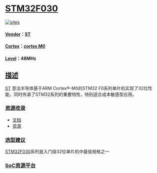 ﻿# [STM32F030](https://github.com/sochub/STM32F030)

[![sites](http://182.61.61.133/link/resources/docs.png)](https://stop.stops.top) 

#### [Vendor](https://github.com/sochub/Vendor)：[ST](https://github.com/sochub/ST)
#### [Cortex](https://github.com/sochub/Cortex)：[cortex M0](https://github.com/sochub/CM0)
#### [Level](https://github.com/sochub/Level)：48MHz 

## [描述](https://github.com/sochub/STM32F030) 

[ST](https://github.com/sochub/ST) 意法半导体基于ARM Cortex®-M0的STM32 F0系列单片机实现了32位性能，同时传承了STM32系列的重要特性，特别适合成本敏感型应用。

### [资源收录](https://github.com/sochub/STM32F030)

* [文档](docs/)
* [资源](src/)

### [选型建议](https://github.com/sochub)

[STM32F030](https://github.com/sochub/STM32F030)系列是入门级32位单片机中最低规格之一

###  [SoC资源平台](http://www.qitas.cn)
